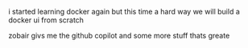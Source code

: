 


i started learning docker again but this time a hard way we will build a docker ui from scratch

zobair givs me the github copilot and some more stuff thats greate

